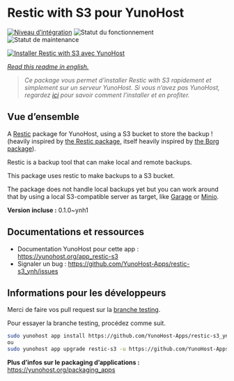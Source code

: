 <!--
N.B.: This README was automatically generated by https://github.com/YunoHost/apps/tree/master/tools/README-generator
It shall NOT be edited by hand.
-->

# Restic with S3 pour YunoHost

[![Niveau d’intégration](https://dash.yunohost.org/integration/restic-s3.svg)](https://dash.yunohost.org/appci/app/restic-s3) ![Statut du fonctionnement](https://ci-apps.yunohost.org/ci/badges/restic-s3.status.svg) ![Statut de maintenance](https://ci-apps.yunohost.org/ci/badges/restic-s3.maintain.svg)

[![Installer Restic with S3 avec YunoHost](https://install-app.yunohost.org/install-with-yunohost.svg)](https://install-app.yunohost.org/?app=restic-s3)

*[Read this readme in english.](./README.md)*

> *Ce package vous permet d’installer Restic with S3 rapidement et simplement sur un serveur YunoHost.
Si vous n’avez pas YunoHost, regardez [ici](https://yunohost.org/#/install) pour savoir comment l’installer et en profiter.*

## Vue d’ensemble

A [Restic](https://restic.net/) package for YunoHost, using a S3 bucket to store the backup ! (heavily inspired by [the Restic package](https://github.com/YunoHost-Apps/restic_ynh), itself heavily inspired by [the Borg package](https://github.com/YunoHost-Apps/borg_ynh)).

Restic is a backup tool that can make local and remote backups.

This package uses restic to make backups to a S3 bucket.

The package does not handle local backups yet but you can work around that by using a local S3-compatible server as target, like [Garage](https://github.com/YunoHost-Apps/garage_ynh) or [Minio](https://github.com/YunoHost-Apps/minio_ynh).


**Version incluse :** 0.1.0~ynh1
## Documentations et ressources

* Documentation YunoHost pour cette app : <https://yunohost.org/app_restic-s3>
* Signaler un bug : <https://github.com/YunoHost-Apps/restic-s3_ynh/issues>

## Informations pour les développeurs

Merci de faire vos pull request sur la [branche testing](https://github.com/YunoHost-Apps/restic-s3_ynh/tree/testing).

Pour essayer la branche testing, procédez comme suit.

``` bash
sudo yunohost app install https://github.com/YunoHost-Apps/restic-s3_ynh/tree/testing --debug
ou
sudo yunohost app upgrade restic-s3 -u https://github.com/YunoHost-Apps/restic-s3_ynh/tree/testing --debug
```

**Plus d’infos sur le packaging d’applications :** <https://yunohost.org/packaging_apps>